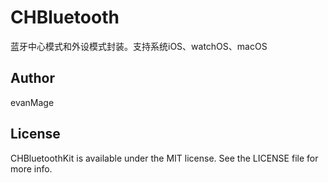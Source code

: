 
# CHBluetooth

蓝牙中心模式和外设模式封装。支持系统iOS、watchOS、macOS

## Author

evanMage

## License

CHBluetoothKit is available under the MIT license. See the LICENSE file for more info.
